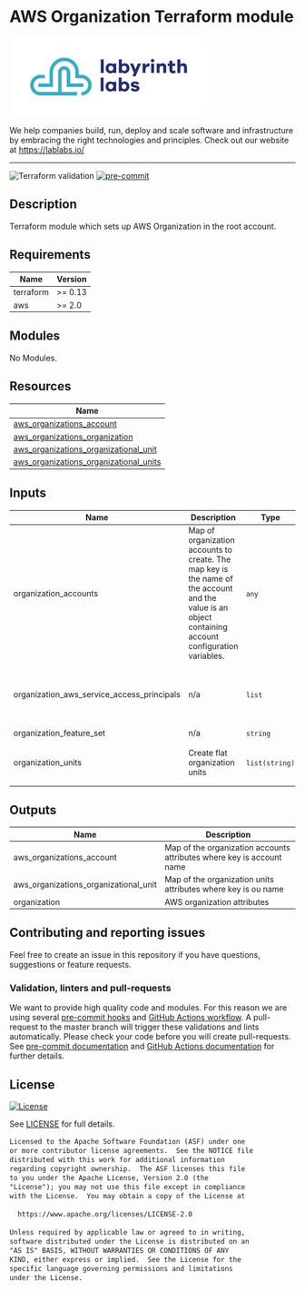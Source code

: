 # AWS Organization Terraform module

[![labyrinth labs logo](ll-logo.png)](https://lablabs.io/)

We help companies build, run, deploy and scale software and infrastructure by embracing the right technologies and principles. Check out our website at https://lablabs.io/

---

![Terraform validation](https://github.com/lablabs/***REPOSITORY***/workflows/Terraform%20validation/badge.svg?branch=master)
[![pre-commit](https://img.shields.io/badge/pre--commit-enabled-success?logo=pre-commit&logoColor=white)](https://github.com/pre-commit/pre-commit)

## Description

Terraform module which sets up AWS Organization in the root account.

<!-- BEGINNING OF PRE-COMMIT-TERRAFORM DOCS HOOK -->
## Requirements

| Name | Version |
|------|---------|
| terraform | >= 0.13 |
| aws | >= 2.0 |

## Modules

No Modules.

## Resources

| Name |
|------|
| [aws_organizations_account](https://registry.terraform.io/providers/hashicorp/aws/latest/docs/resources/organizations_account) |
| [aws_organizations_organization](https://registry.terraform.io/providers/hashicorp/aws/latest/docs/resources/organizations_organization) |
| [aws_organizations_organizational_unit](https://registry.terraform.io/providers/hashicorp/aws/latest/docs/resources/organizations_organizational_unit) |
| [aws_organizations_organizational_units](https://registry.terraform.io/providers/hashicorp/aws/latest/docs/data-sources/organizations_organizational_units) |

## Inputs

| Name | Description | Type | Default | Required |
|------|-------------|------|---------|:--------:|
| organization\_accounts | Map of organization accounts to create. The map key is the name of the account and the value is an object containing account configuration variables. | `any` | n/a | yes |
| organization\_aws\_service\_access\_principals | n/a | `list` | <pre>[<br>  "cloudtrail.amazonaws.com",<br>  "sso.amazonaws.com"<br>]</pre> | no |
| organization\_feature\_set | n/a | `string` | `"ALL"` | no |
| organization\_units | Create flat organization units | `list(string)` | <pre>[<br>  "default"<br>]</pre> | no |

## Outputs

| Name | Description |
|------|-------------|
| aws\_organizations\_account | Map of the organization accounts attributes where key is account name |
| aws\_organizations\_organizational\_unit | Map of the organization units attributes where key is ou name |
| organization | AWS organization attributes |
<!-- END OF PRE-COMMIT-TERRAFORM DOCS HOOK -->

## Contributing and reporting issues

Feel free to create an issue in this repository if you have questions, suggestions or feature requests.

### Validation, linters and pull-requests

We want to provide high quality code and modules. For this reason we are using
several [pre-commit hooks](.pre-commit-config.yaml) and
[GitHub Actions workflow](.github/workflows/main.yml). A pull-request to the
master branch will trigger these validations and lints automatically. Please
check your code before you will create pull-requests. See
[pre-commit documentation](https://pre-commit.com/) and
[GitHub Actions documentation](https://docs.github.com/en/actions) for further
details.


## License

[![License](https://img.shields.io/badge/License-Apache%202.0-blue.svg)](https://opensource.org/licenses/Apache-2.0)

See [LICENSE](LICENSE) for full details.

    Licensed to the Apache Software Foundation (ASF) under one
    or more contributor license agreements.  See the NOTICE file
    distributed with this work for additional information
    regarding copyright ownership.  The ASF licenses this file
    to you under the Apache License, Version 2.0 (the
    "License"); you may not use this file except in compliance
    with the License.  You may obtain a copy of the License at

      https://www.apache.org/licenses/LICENSE-2.0

    Unless required by applicable law or agreed to in writing,
    software distributed under the License is distributed on an
    "AS IS" BASIS, WITHOUT WARRANTIES OR CONDITIONS OF ANY
    KIND, either express or implied.  See the License for the
    specific language governing permissions and limitations
    under the License.
